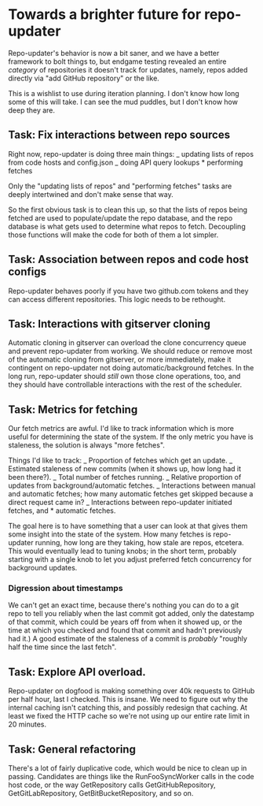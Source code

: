 # Towards a brighter future for repo-updater

Repo-updater's behavior is now a bit saner, and we have a better framework
to bolt things to, but endgame testing revealed an entire _category_ of
repositories it doesn't track for updates, namely, repos added directly
via "add GitHub repository" or the like.

This is a wishlist to use during iteration planning. I don't know how
long some of this will take. I can see the mud puddles, but I don't
know how deep they are.

## Task: Fix interactions between repo sources

Right now, repo-updater is doing three main things:
_ updating lists of repos from code hosts and config.json
_ doing API query lookups \* performing fetches

Only the "updating lists of repos" and "performing fetches" tasks are
deeply intertwined and don't make sense that way.

So the first obvious task is to clean this up, so that the lists
of repos being fetched are used to populate/update the repo database,
and the repo database is what gets used to determine what repos
to fetch. Decoupling those functions will make the code for both of them
a lot simpler.

## Task: Association between repos and code host configs

Repo-updater behaves poorly if you have two github.com tokens and they
can access different repositories. This logic needs to be rethought.

## Task: Interactions with gitserver cloning

Automatic cloning in gitserver can overload the clone concurrency
queue and prevent repo-updater from working. We should reduce or remove
most of the automatic cloning from gitserver, or more immediately,
make it contingent on repo-updater not doing automatic/background
fetches. In the long run, repo-updater should _still_ own those
clone operations, too, and they should have controllable interactions
with the rest of the scheduler.

## Task: Metrics for fetching

Our fetch metrics are awful. I'd like to track information which is
more useful for determining the state of the system. If the only metric
you have is staleness, the solution is always "more fetches".

Things I'd like to track:
_ Proportion of fetches which get an update.
_ Estimated staleness of new commits (when it shows up, how
long had it been there?).
_ Total number of fetches running.
_ Relative proportion of updates from background/automatic
fetches.
_ Interactions between manual and automatic fetches; how many
automatic fetches get skipped because a direct request came in?
_ Interactions between repo-updater initiated fetches, and \* automatic fetches.

The goal here is to have something that a user can look at that gives
them some insight into the state of the system. How many fetches is
repo-updater running, how long are they taking, how stale are repos,
etcetera. This would eventually lead to tuning knobs; in the short term,
probably starting with a single knob to let you adjust preferred fetch
concurrency for background updates.

### Digression about timestamps

We can't get an exact time, because there's nothing you can do to
a git repo to tell you reliably when the last commit got added,
only the datestamp of that commit, which could be years off from
when it showed up, or the time at which you checked and found
that commit and hadn't previously had it.) A good estimate of the
staleness of a commit is _probably_ "roughly half the time since the
last fetch".

## Task: Explore API overload.

Repo-updater on dogfood is making something over 40k requests to GitHub
per half hour, last I checked. This is insane. We need to figure out why
the internal caching isn't catching this, and possibly redesign that
caching. At least we fixed the HTTP cache so we're not using up our entire
rate limit in 20 minutes.

## Task: General refactoring

There's a lot of fairly duplicative code, which would be nice to clean
up in passing. Candidates are things like the RunFooSyncWorker calls
in the code host code, or the way GetRepository calls GetGitHubRepository,
GetGitLabRepository, GetBitBucketRepository, and so on.
